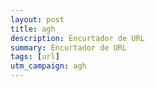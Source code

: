 ```yaml
---
layout: post
title: agh
description: Encurtador de URL
summary: Encurtador de URL
tags: [url]
utm_campaign: agh
---
```

